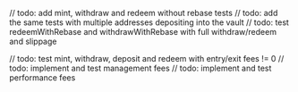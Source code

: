 // todo: add mint, withdraw and redeem without rebase tests
// todo: add the same tests with multiple addresses depositing into the vault
// todo: test redeemWithRebase and withdrawWithRebase with full withdraw/redeem and slippage

// todo: test mint, withdraw, deposit and redeem with entry/exit fees != 0
// todo: implement and test management fees
// todo: implement and test performance fees
